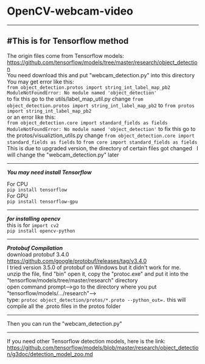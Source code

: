 # OpenCV-webcam-video
---
#This is for Tensorflow method
---


The origin files come from Tensorflow models:  
https://github.com/tensorflow/models/tree/master/research/object_detection  
You need download this and put "webcam_detection.py" into this directory  
You may get error like this:  
`from object_detection.protos import string_int_label_map_pb2 ModuleNotFoundError: No module named 'object_detection'`  
to fix this go to the utils/label_map_util.py change `from object_detection.protos import string_int_label_map_pb2` to `from protos import string_int_label_map_pb2`  
or an error like this:  
`from object_detection.core import standard_fields as fields ModuleNotFoundError: No module named 'object_detection'`
to fix this go to the protos/visualiztion_utils.py change `from object_detection.core import standard_fields as fields` to `from core import standard_fields as fields`  
This is due to upgraded version, the directory of certain files got changed  
I will change the "webcam_detection.py" later


---
***You may need install Tensorflow***

For CPU  
`pip install tensorflow`  
For GPU  
`pip install tensorflow-gpu`

---
***for installing opencv***  
this is for `import cv2`  
`pip install opencv-python`

---

***Protobuf Compilation***  
download protobuf 3.4.0 https://github.com/google/protobuf/releases/tag/v3.4.0  
I tried version 3.5.0 of protobuf on Windows but it didn't work for me.  
unzip the file, find "bin" open it, copy the "protoc.exe" and put it into the "tensorflow/models/tree/master/research" directory  
open command prompt-->go to the directory where you put "tensorflow/models/.../research"-->  
type: `protoc object_detection/protos/*.proto --python_out=.` this will compile all the .proto files in the protos folder  

---
Then you can run the "webcam_detection.py"  

---
If you need other Tensorflow detection models, here is the link:  
https://github.com/tensorflow/models/blob/master/research/object_detection/g3doc/detection_model_zoo.md
